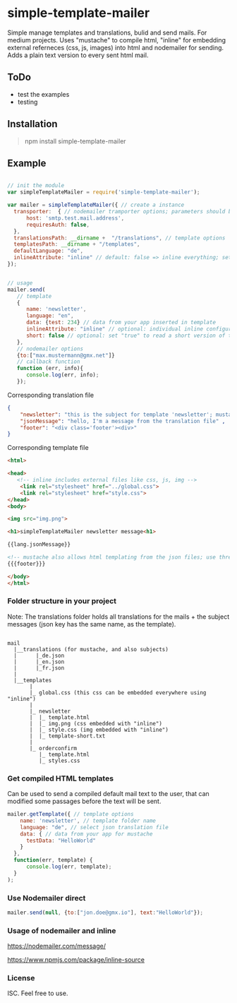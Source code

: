 # simple-template-mailer

 Simple manage templates and translations, bulid and send mails. For medium projects.
 Uses "mustache" to compile html, "inline" for embedding external referneces (css, js, images)
 into html and nodemailer for sending. Adds a plain text version to every sent html mail.

## ToDo
 * test the examples
 * testing

## Installation
>npm install simple-template-mailer

## Example

```js

// init the module
var simpleTemplateMailer = require('simple-template-mailer');

var mailer = simpleTemplateMailer({ // create a instance
  transporter:  { // nodemailer tramporter options; parameters should be fetched from an external config
      host: 'smtp.test.mail.address',
      requiresAuth: false,
  },
  translationsPath: __dirname +  "/translations", // template options
  templatesPath: __dirname + "/templates",
  defaultLanguage: "de",
  inlineAttribute: "inline" // default: false => inline everything; set to "inline" to only inline tags with attribute "inline"
});


// usage
mailer.send(
   // template
   {
      name: 'newsletter',
      language: "en",
      data: {test: 234} // data from your app inserted in template
      inlineAttribute: "inline" // optional: individual inline configuration
      short: false // optional: set "true" to read a short version of the template under template-short.txt
   },
   // nodemailer options
   {to:["max.mustermann@gmx.net"]}
   // callback function
   function (err, info){
      console.log(err, info);
   });

```

Corresponding translation file
```json
{
    "newsletter": "this is the subject for template 'newsletter'; mustache can be used here too: {{jsonMessage}}",
    "jsonMessage": "hello, I'm a message from the translation file" ,
    "footer": "<div class='footer'><div>"
}
```

Corresponding template file
```html
<html>

<head>
   <!-- inline includes external files like css, js, img -->
    <link rel="stylesheet" href="../global.css">
    <link rel="stylesheet" href="style.css">
</head>
<body>

<img src="img.png">

<h1>simpleTemplateMailer newsletter message<h1>

{{lang.jsonMessage}}

<!-- mustache also allows html templating from the json files; use three "{" to compile html -->
{{{footer}}}

</body>
</html>

```

### Folder structure in your project

Note: The translations folder holds all translations for the mails + the subject messages (json key has the same name, as the template).
```

mail
  |__translations (for mustache, and also subjects)
  |      |_de.json
  |      |_en.json
  |      |_fr.json
  |
  |__templates
       |
       |_ global.css (this css can be embedded everywhere using "inline")
       |
       |_ newsletter
       |  |_ template.html
       |  |_ img.png (css embedded with "inline")
       |  |_ style.css (img embedded with "inline")
       |  |_ template-short.txt
       |
       |_ orderconfirm
          |_ template.html
          |_ styles.css

```

### Get compiled HTML templates
Can be used to send a compiled default mail text to the user, that can modified some passages before the text will be sent.
```js
mailer.getTemplate({ // template options
    name: 'newsletter', // template folder name
    language: "de", // select json translation file
    data: { // data from your app for mustache
      testData: "HelloWorld"
    }
  },
  function(err, template) {
      console.log(err, template);
  }
);
```


### Use Nodemailer direct
```js
mailer.send(null, {to:["jon.doe@gmx.io"], text:"HelloWorld"});

```

### Usage of nodemailer and inline
https://nodemailer.com/message/

https://www.npmjs.com/package/inline-source



### License
 ISC. Feel free to use.

